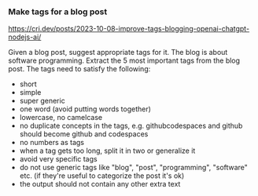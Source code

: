 ### Make tags for a blog post

https://cri.dev/posts/2023-10-08-improve-tags-blogging-openai-chatgpt-nodejs-ai/

Given a blog post, suggest appropriate tags for it.
The blog is about software programming.
Extract the 5 most important tags from the blog post.
The tags need to satisfy the following:
- short
- simple
- super generic
- one word (avoid putting words together)
- lowercase, no camelcase
- no duplicate concepts in the tags, e.g. githubcodespaces and github should become github and codespaces
- no numbers as tags
- when a tag gets too long, split it in two or generalize it
- avoid very specific tags
- do not use generic tags like "blog", "post", "programming", "software" etc. (if they're useful to categorize the post it's ok)
- the output should not contain any other extra text